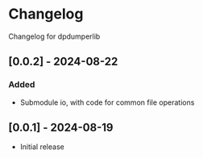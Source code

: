 # Changelog
Changelog for dpdumperlib

## [0.0.2] - 2024-08-22
### Added
- Submodule io, with code for common file operations

## [0.0.1] - 2024-08-19
- Initial release
